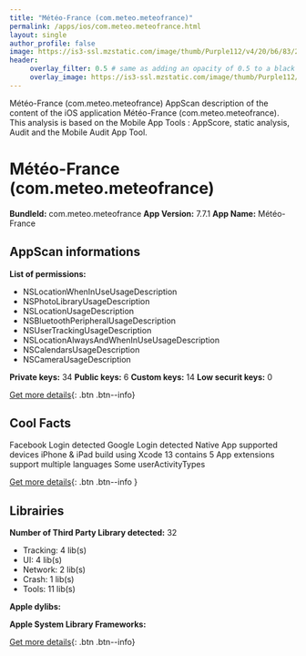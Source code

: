 ```yaml
---
title: "Météo-France (com.meteo.meteofrance)"
permalink: /apps/ios/com.meteo.meteofrance.html
layout: single
author_profile: false
image: https://is3-ssl.mzstatic.com/image/thumb/Purple112/v4/20/b6/83/20b68311-47ab-4989-3766-e5984dfed7bf/AppIcon-0-0-1x_U007emarketing-0-0-0-10-0-0-sRGB-0-0-0-GLES2_U002c0-512MB-85-220-0-0.png/512x512bb.jpg
header: 
     overlay_filter: 0.5 # same as adding an opacity of 0.5 to a black background
     overlay_image: https://is3-ssl.mzstatic.com/image/thumb/Purple112/v4/20/b6/83/20b68311-47ab-4989-3766-e5984dfed7bf/AppIcon-0-0-1x_U007emarketing-0-0-0-10-0-0-sRGB-0-0-0-GLES2_U002c0-512MB-85-220-0-0.png/512x512bb.jpg
---
```

Météo-France (com.meteo.meteofrance) AppScan description of the content of the iOS application Météo-France (com.meteo.meteofrance). This analysis is based on the Mobile App Tools : AppScore, static analysis, Audit and the Mobile Audit App Tool.

# Météo-France (com.meteo.meteofrance)

**BundleId:** com.meteo.meteofrance
**App Version:** 7.7.1
**App Name:** Météo-France


## AppScan informations 

**List of permissions:** 
- NSLocationWhenInUseUsageDescription
- NSPhotoLibraryUsageDescription
- NSLocationUsageDescription
- NSBluetoothPeripheralUsageDescription
- NSUserTrackingUsageDescription
- NSLocationAlwaysAndWhenInUseUsageDescription
- NSCalendarsUsageDescription
- NSCameraUsageDescription
  
  
**Private keys:** 34
**Public keys:** 6
**Custom keys:** 14
**Low securit keys:** 0
  
[Get more details](/pricing.html){: .btn .btn--info}

## Cool Facts

Facebook Login detected
Google Login detected
Native App
supported devices iPhone & iPad
build using Xcode 13
contains 5 App extensions
support multiple languages
Some userActivityTypes
  
[Get more details](/pricing.html){: .btn .btn--info }

## Librairies 
**Number of Third Party Library detected:** 32
- Tracking: 4 lib(s)
- UI: 4 lib(s)
- Network: 2 lib(s)
- Crash: 1 lib(s)
- Tools: 11 lib(s)


**Apple dylibs:**


**Apple System Library Frameworks:**


  
[Get more details](/pricing.html){: .btn .btn--info}

